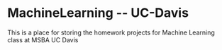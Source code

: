 # MachineLearning -- UC-Davis

This is a place for storing the homework projects for Machine Learning class at MSBA UC Davis
